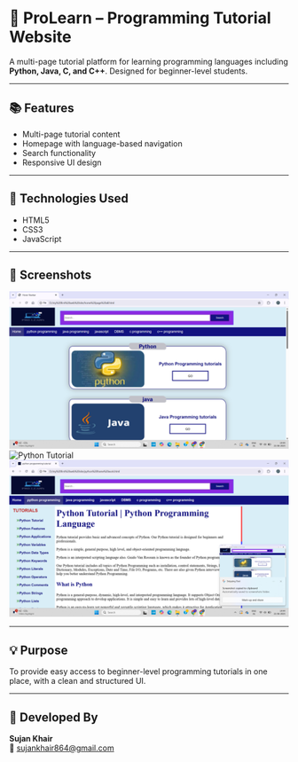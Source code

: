 # 📘 ProLearn – Programming Tutorial Website

A multi-page tutorial platform for learning programming languages including **Python, Java, C, and C++**. Designed for beginner-level students.

---

## 📚 Features

- Multi-page tutorial content
- Homepage with language-based navigation
- Search functionality
- Responsive UI design

---

## 🔧 Technologies Used

- HTML5
- CSS3
- JavaScript

---

## 📸 Screenshots

![Home](pl.png)
![Python Tutorial](pl1.png)
![Java Section](pl2.png)

---

## 💡 Purpose

To provide easy access to beginner-level programming tutorials in one place, with a clean and structured UI.

---

## 👤 Developed By

**Sujan Khair**  
📧 sujankhair864@gmail.com

